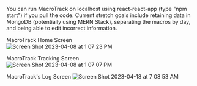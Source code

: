 
You can run MacroTrack on localhost using react-react-app (type "npm start") if you pull the code. Current stretch goals include retaining data in MongoDB 
(potentially using MERN Stack), separating the macros by day, and being able to edit incorrect information. 

MacroTrack Home Screen <br/> 
![Screen Shot 2023-04-08 at 1 07 23 PM](https://user-images.githubusercontent.com/91577965/230734044-ca6b3ed6-0d9f-492e-9081-3c3a0d93fd6f.png)
<br/> 

MacroTrack Tracking Screen <br/> 
![Screen Shot 2023-04-08 at 1 07 07 PM](https://user-images.githubusercontent.com/91577965/230734015-05e949ed-79a0-403d-b0dd-8443fa776b73.png)

MacroTrack's Log Screen
![Screen Shot 2023-04-18 at 7 08 53 AM](https://user-images.githubusercontent.com/91577965/232759608-e418478e-0bb2-49c6-8498-7a4783a1a24d.png)
<br/> 
 


